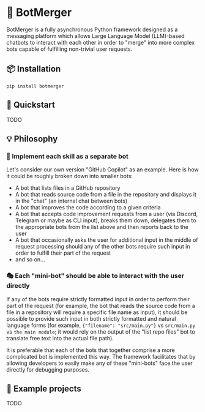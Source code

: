 # 🔀 BotMerger

BotMerger is a fully asynchronous Python framework designed as a messaging platform which allows Large Language Model
(LLM)-based chatbots to interact with each other in order to "merge" into more complex bots capable of fulfilling
non-trivial user requests.

## 📦 Installation

```shell
pip install botmerger
```

## 🚀 Quickstart

TODO

## 💡 Philosophy

### 🧩 Implement each skill as a separate bot

Let's consider our own version "GitHub Copilot" as an example. Here is how it could be roughly broken down into smaller
bots:
- A bot that lists files in a GitHub repository
- A bot that reads source code from a file in the repository and displays it in the "chat" (an internal chat between
  bots)
- A bot that improves the code according to a given criteria
- A bot that accepts code improvement requests from a user (via Discord, Telegram or maybe as CLI input), breaks
  them down, delegates them to the appropriate bots from the list above and then reports back to the user
- A bot that occasionally asks the user for additional input in the middle of request processing should any of the
  other bots require such input in order to fulfill their part of the request
- and so on...

### 🎭 Each "mini-bot" should be able to interact with the user directly

If any of the bots require strictly formatted input in order to perform their part of the request (for example, the
bot that reads the source code from a file in a repository will require a specific file name as input), it should be
possible to provide such input in both strictly formatted and natural language forms (for example,
`{"filename": "src/main.py"}` vs `src/main.py` vs `the main module`; it would rely on the output of the "list repo files"
bot to translate free text into the actual file path).

It is preferable that each of the bots that together comprise a more complicated bot is implemented this way. The
framework facilitates that by allowing developers to easily make any of these "mini-bots" face the user directly for
debugging purposes.

## 🍭 Example projects

TODO
